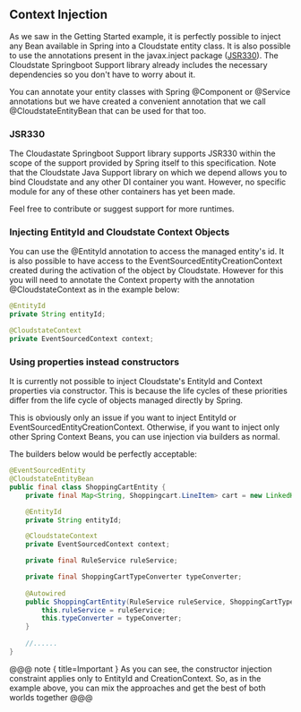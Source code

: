 ## Context Injection

As we saw in the Getting Started example, it is perfectly possible to inject any Bean available in Spring into a 
Cloudstate entity class.
It is also possible to use the annotations present in the javax.inject package 
([JSR330](https://jcp.org/en/jsr/detail?id=330)). 
The Cloudstate Springboot Support library already includes the necessary dependencies so you don't have to worry about it.

You can annotate your entity classes with Spring @Component or @Service annotations but we have created a convenient 
annotation that we call @CloudstateEntityBean that can be used for that too.

### JSR330

The Cloudastate Springboot Support library supports JSR330 within the scope of the support provided by Spring itself to 
this specification.
Note that the Cloudstate Java Support library on which we depend allows you to bind Cloudstate and any other DI container 
you want. However, no specific module for any of these other containers has yet been made.

Feel free to contribute or suggest support for more runtimes.

### Injecting EntityId and Cloudstate Context Objects

You can use the @EntityId annotation to access the managed entity's id.
It is also possible to have access to the EventSourcedEntityCreationContext created during the activation of the object 
by Cloudstate. However for this you will need to annotate the Context property with the annotation @CloudstateContext 
as in the example below:

```java
@EntityId
private String entityId;

@CloudstateContext
private EventSourcedContext context;
```

### Using properties instead constructors

It is currently not possible to inject Cloudstate's EntityId and Context properties via constructor. 
This is because the life cycles of these priorities differ from the life cycle of objects managed directly by Spring.

This is obviously only an issue if you want to inject EntityId or EventSourcedEntityCreationContext.
Otherwise, if you want to inject only other Spring Context Beans, you can use injection via builders as normal.

The builders below would be perfectly acceptable:

```java
@EventSourcedEntity
@CloudstateEntityBean
public final class ShoppingCartEntity {
    private final Map<String, Shoppingcart.LineItem> cart = new LinkedHashMap<>();

    @EntityId
    private String entityId;

    @CloudstateContext
    private EventSourcedContext context;

    private final RuleService ruleService;

    private final ShoppingCartTypeConverter typeConverter;
    
    @Autowired
    public ShoppingCartEntity(RuleService ruleService, ShoppingCartTypeConverter typeConverter){
        this.ruleService = ruleService;
        this.typeConverter = typeConverter;
    }
    
    //......
}
```
@@@ note { title=Important } As you can see, the constructor injection constraint applies only to EntityId and CreationContext. 
So, as in the example above, you can mix the approaches and get the best of both worlds together @@@
